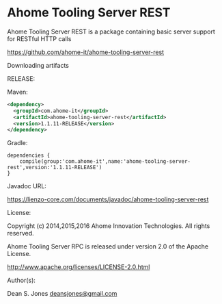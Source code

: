 Ahome Tooling Server REST
======

Ahome Tooling Server REST is a package containing basic server support for RESTful HTTP calls

https://github.com/ahome-it/ahome-tooling-server-rest

Downloading artifacts

RELEASE:

Maven:
```xml
<dependency>
  <groupId>com.ahome-it</groupId>
  <artifactId>ahome-tooling-server-rest</artifactId>
  <version>1.1.11-RELEASE</version>
</dependency>
```
Gradle:
```
dependencies {
    compile(group:'com.ahome-it',name:'ahome-tooling-server-rest',version:'1.1.11-RELEASE')
}
```
Javadoc URL:

https://lienzo-core.com/documents/javadoc/ahome-tooling-server-rest

License:

Copyright (c) 2014,2015,2016 Ahome Innovation Technologies. All rights reserved.

Ahome Tooling Server RPC is released under version 2.0 of the Apache License.

http://www.apache.org/licenses/LICENSE-2.0.html

Author(s):

Dean S. Jones
deansjones@gmail.com